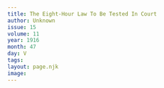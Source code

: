 ```yaml
---
title: The Eight-Hour Law To Be Tested In Court
author: Unknown
issue: 15
volume: 11
year: 1916
month: 47
day: V
tags:
layout: page.njk
image:
---
```





